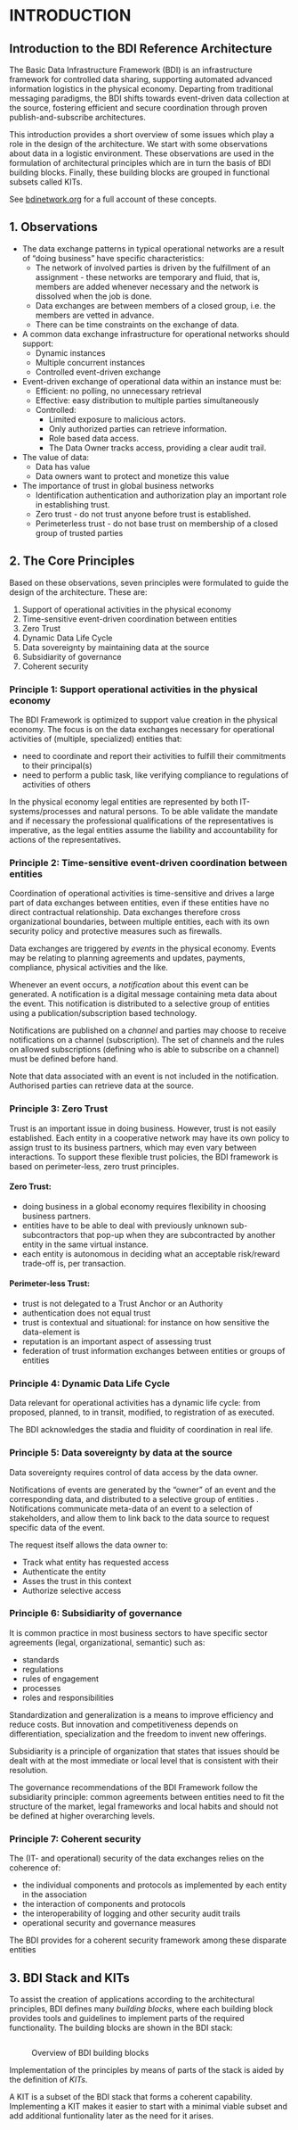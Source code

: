 # INTRODUCTION

## Introduction to the BDI Reference Architecture

The Basic Data Infrastructure Framework (BDI) is an infrastructure framework for controlled data sharing, supporting automated advanced information logistics in the physical economy. Departing from traditional messaging paradigms, the BDI shifts towards event-driven data collection at the source, fostering efficient and secure coordination through proven publish-and-subscribe architectures.

This introduction provides a short overview of some issues which play a role in the design of the architecture. We start with some observations about data in a logistic environment. These observations are used in the formulation of architectural principles which are in turn the basis of BDI building blocks. Finally, these building blocks are grouped in functional subsets called KITs.

See [bdinetwork.org](https://bdinetwork.org) for a full account of these concepts.

## 1. Observations&#x20;

* The data exchange patterns in typical operational networks are a result of “doing business” have specific characteristics:
  * The network of involved parties is driven by the fulfillment of an assignment - these networks are temporary and fluid, that is, members are added whenever necessary and the network is dissolved when the job is done.&#x20;
  * Data exchanges are between members of a closed group, i.e. the members are vetted in advance.
  * There can be time constraints on the exchange of data.
* A common data exchange infrastructure for operational networks should support:
  * Dynamic instances
  * Multiple concurrent instances
  * Controlled event-driven exchange
* Event-driven exchange of operational data within an instance must be:
  * Efficient: no polling, no unnecessary retrieval
  * Effective: easy distribution to multiple parties simultaneously&#x20;
  * Controlled:&#x20;
    * Limited exposure to malicious actors.
    * Only authorized parties can retrieve information.
    * Role based data access.
    * The Data Owner tracks access, providing a clear audit trail.
* The value of data:
  * Data has value
  * Data owners want to protect and monetize this value
* The importance of trust in global business networks
  * Identification authentication and authorization play an important role in establishing trust.
  * Zero trust - do not trust anyone before trust is established.
  * Perimeterless trust - do not base trust on membership of a closed group of trusted parties

## 2. The Core Principles

Based on these observations, seven principles were formulated to guide the design of the architecture. These are:

1. Support of operational activities in the physical economy
2. Time-sensitive event-driven coordination between entities
3. Zero Trust
4. Dynamic Data Life Cycle
5. Data sovereignty by maintaining data at the source
6. Subsidiarity of governance
7. Coherent security

### Principle 1: Support operational activities in the physical economy

The BDI Framework is optimized to support value creation in the physical economy. The focus is on the data exchanges necessary for operational activities of (multiple, specialized) entities that:

* need to coordinate and report their activities to fulfill their commitments to their principal(s)
* need to perform a public task, like verifying compliance to regulations of activities of others

In the physical economy legal entities are represented by both IT-systems/processes and natural persons. To be able validate the mandate and if necessary the professional qualifications of the representatives is imperative, as the legal entities assume the liability and accountability for actions of the representatives.

### Principle 2: Time-sensitive event-driven coordination between entities

Coordination of operational activities is time-sensitive and drives a large part of data exchanges between entities, even if these entities have no direct contractual relationship. Data exchanges therefore cross organizational boundaries, between multiple entities, each with its own security policy and protective measures such as firewalls.

Data exchanges are triggered by _events_ in the physical economy.  Events may be relating to planning agreements and updates, payments, compliance, physical activities and the like.

Whenever an event occurs, a _notification_ about this event can be generated. A notification is a digital message containing meta data about the event. This notification is distributed to a selective group of entities using a publication/subscription  based technology.

Notifications are published on a _channel_ and parties may choose to receive notifications on a channel (subscription). The set of channels and the rules on allowed subscriptions (defining who is able to subscribe on a channel) must be defined before hand.

Note that data associated with an event is not included in the notification. Authorised parties can retrieve data at the source.

### Principle 3: Zero Trust

Trust is an important issue in doing business. However, trust is not easily established. Each entity in a cooperative network may have its own policy to assign trust to its business partners, which may even vary between interactions. To support these flexible trust policies, the BDI framework is based on perimeter-less, zero trust principles.

#### Zero Trust:

* doing business in a global economy requires flexibility in choosing business partners.
* entities have to be able to deal with previously unknown sub-subcontractors that pop-up when they are subcontracted by another entity in the same virtual instance.
* each entity is autonomous in deciding what an acceptable risk/reward trade-off is, per transaction.

#### Perimeter-less Trust:

* trust is not delegated to a Trust Anchor or an Authority
* authentication does not equal trust
* trust is contextual and situational: for instance on how sensitive the data-element is
* reputation is an important aspect of assessing trust
* federation of trust information exchanges between entities or groups of entities

### Principle 4: Dynamic Data Life Cycle

Data relevant for operational activities has a dynamic life cycle: from proposed, planned, to in transit, modified, to registration of as executed.

The BDI acknowledges the stadia and fluidity of coordination in real life.

### Principle 5: Data sovereignty by data at the source

Data sovereignty requires control of data access by the data owner.

Notifications of events are generated by the “owner” of an event and the corresponding data, and distributed to a selective group of entities . Notifications communicate meta-data of an event to a selection of stakeholders, and allow them to link back to the data source to request specific data of the event.

The request itself allows the data owner to:

* Track what entity has requested access
* Authenticate the entity
* Asses the trust in this context
* Authorize selective access

### Principle 6: Subsidiarity of governance

It is common practice in most business sectors to have specific sector agreements (legal, organizational, semantic) such as:

* standards
* regulations
* rules of engagement
* processes
* roles and responsibilities

Standardization and generalization is a means to improve efficiency and reduce costs. But innovation and competitiveness depends on differentiation, specialization and the freedom to invent new offerings.

Subsidiarity is a principle of organization that states that issues should be dealt with at the most immediate or local level that is consistent with their resolution.

The governance recommendations of the BDI Framework follow the subsidiarity principle: common agreements between entities need to fit the structure of the market, legal frameworks and local habits and should not be defined at higher overarching levels.

### Principle 7: Coherent security

The (IT- and operational) security of the data exchanges relies on the coherence of:

* the individual components and protocols as implemented by each entity in the association
* the interaction of components and protocols
* the interoperability of logging and other security audit trails
* operational security and governance measures

The BDI provides for a coherent security framework among these disparate entities

## 3. BDI Stack and KITs

To assist the creation of applications according to the architectural principles, BDI defines many _building blocks_, where each building block provides tools and guidelines to implement parts of the required functionality. The building blocks are shown in the BDI stack:

<figure><img src="../.gitbook/assets/20241001 BDI Stack.png" alt=""><figcaption><p>Overview of BDI building blocks</p></figcaption></figure>

Implementation of the principles by means of parts of the stack is aided by the definition of _KITs_.

A KIT is a subset of the BDI stack that forms a coherent capability. Implementing a KIT  makes it easier to start with a minimal viable subset and add additional funtionality later as the need for it arises.
